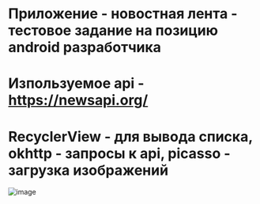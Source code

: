 # Приложение - новостная лента - тестовое задание на позицию android разработчика
# Изпользуемое api - https://newsapi.org/
# RecyclerView - для вывода списка, okhttp - запросы к api, picasso - загрузка изображений
![image](https://user-images.githubusercontent.com/44023995/162693919-23cddd71-db73-40d5-bd8d-e0d3db94527e.png)
